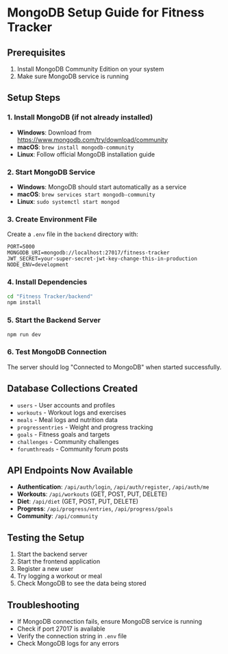 # MongoDB Setup Guide for Fitness Tracker

## Prerequisites
1. Install MongoDB Community Edition on your system
2. Make sure MongoDB service is running

## Setup Steps

### 1. Install MongoDB (if not already installed)
- **Windows**: Download from https://www.mongodb.com/try/download/community
- **macOS**: `brew install mongodb-community`
- **Linux**: Follow official MongoDB installation guide

### 2. Start MongoDB Service
- **Windows**: MongoDB should start automatically as a service
- **macOS**: `brew services start mongodb-community`
- **Linux**: `sudo systemctl start mongod`

### 3. Create Environment File
Create a `.env` file in the `backend` directory with:
```
PORT=5000
MONGODB_URI=mongodb://localhost:27017/fitness-tracker
JWT_SECRET=your-super-secret-jwt-key-change-this-in-production
NODE_ENV=development
```

### 4. Install Dependencies
```bash
cd "Fitness Tracker/backend"
npm install
```

### 5. Start the Backend Server
```bash
npm run dev
```

### 6. Test MongoDB Connection
The server should log "Connected to MongoDB" when started successfully.

## Database Collections Created
- `users` - User accounts and profiles
- `workouts` - Workout logs and exercises
- `meals` - Meal logs and nutrition data
- `progressentries` - Weight and progress tracking
- `goals` - Fitness goals and targets
- `challenges` - Community challenges
- `forumthreads` - Community forum posts

## API Endpoints Now Available
- **Authentication**: `/api/auth/login`, `/api/auth/register`, `/api/auth/me`
- **Workouts**: `/api/workouts` (GET, POST, PUT, DELETE)
- **Diet**: `/api/diet` (GET, POST, PUT, DELETE)
- **Progress**: `/api/progress/entries`, `/api/progress/goals`
- **Community**: `/api/community`

## Testing the Setup
1. Start the backend server
2. Start the frontend application
3. Register a new user
4. Try logging a workout or meal
5. Check MongoDB to see the data being stored

## Troubleshooting
- If MongoDB connection fails, ensure MongoDB service is running
- Check if port 27017 is available
- Verify the connection string in `.env` file
- Check MongoDB logs for any errors
